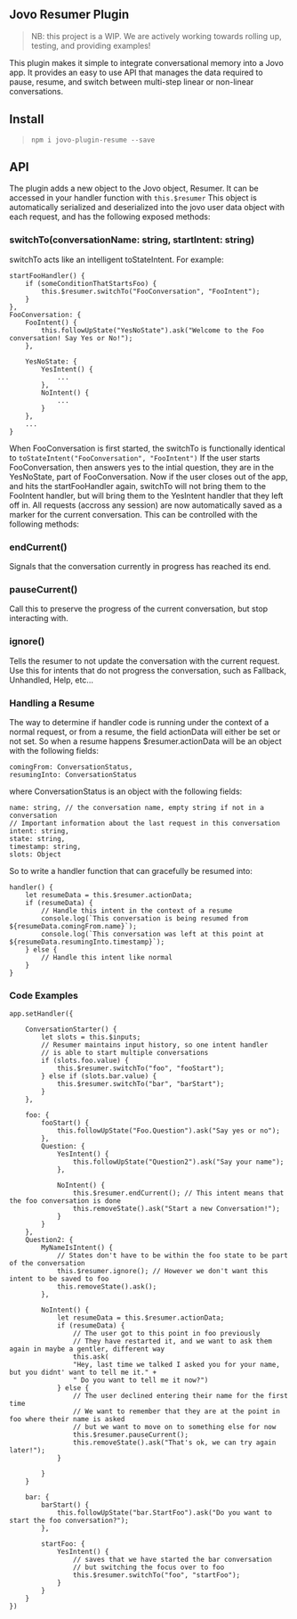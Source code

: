 ## Jovo Resumer Plugin

>NB: this project is a WIP. We are actively working towards rolling up, testing, and providing examples!

This plugin makes it simple to integrate conversational memory into a Jovo app. It provides an easy to use API
that manages the data required to pause, resume, and switch between multi-step linear or non-linear conversations.


## Install

>`npm i jovo-plugin-resume --save`

## API

The plugin adds a new object to the Jovo object, Resumer.
It can be accessed in your handler function with
`this.$resumer`
This object is automatically serialized and deserialized into the jovo user data object with each request, and has the following exposed methods:

### switchTo(conversationName: string, startIntent: string)

switchTo acts like an intelligent toStateIntent.
For example:

```
startFooHandler() {
    if (someConditionThatStartsFoo) {
        this.$resumer.switchTo("FooConversation", "FooIntent");
    }
},
FooConversation: {
    FooIntent() {
        this.followUpState("YesNoState").ask("Welcome to the Foo conversation! Say Yes or No!");
    },

    YesNoState: {
        YesIntent() {
            ...
        },
        NoIntent() {
            ...
        }
    },
    ...
}
```
When FooConversation is first started, the switchTo is functionally identical to
`toStateIntent("FooConversation", "FooIntent")`
If the user starts FooConversation, then answers yes to the intial question, they are in the YesNoState, part of
FooConversation. Now if the user closes out of the app, and hits the startFooHandler again, switchTo will not bring them
to the FooIntent handler, but will bring them to the YesIntent handler that they left off in. All requests
(accross any session) are now automatically saved as a marker for the current conversation.
This can be controlled with the following methods:

### endCurrent()
Signals that the conversation currently in progress has reached its end.

### pauseCurrent()
Call this to preserve the progress of the current conversation, but stop interacting with.

### ignore()
Tells the resumer to not update the conversation with the current request. Use this for intents that do not
progress the conversation, such as Fallback, Unhandled, Help, etc...


### Handling a Resume
The way to determine if handler code is running under the context of a normal request, or from a resume,
the field actionData will either be set or not set. So when a resume happens $resumer.actionData will be an object
with the following fields:

```
comingFrom: ConversationStatus,
resumingInto: ConversationStatus
```

where ConversationStatus is an object with the following fields:

```
name: string, // the conversation name, empty string if not in a conversation
// Important information about the last request in this conversation
intent: string,
state: string,
timestamp: string,
slots: Object
```

So to write a handler function that can gracefully be resumed into:
```
handler() {
    let resumeData = this.$resumer.actionData;
    if (resumeData) {
        // Handle this intent in the context of a resume
        console.log(`This conversation is being resumed from ${resumeData.comingFrom.name}`);
        console.log(`This conversation was left at this point at ${resumeData.resumingInto.timestamp}`);
    } else {
        // Handle this intent like normal
    }
}
```


### Code Examples
```
app.setHandler({

    ConversationStarter() {
        let slots = this.$inputs;
        // Resumer maintains input history, so one intent handler
        // is able to start multiple conversations
        if (slots.foo.value) {
            this.$resumer.switchTo("foo", "fooStart");
        } else if (slots.bar.value) {
            this.$resumer.switchTo("bar", "barStart");
        }
    },

    foo: {
        fooStart() {
            this.followUpState("Foo.Question").ask("Say yes or no");
        },
        Question: {
            YesIntent() {
                this.followUpState("Question2").ask("Say your name");
            },

            NoIntent() {
                this.$resumer.endCurrent(); // This intent means that the foo conversation is done
                this.removeState().ask("Start a new Conversation!");
            }
        }
    },
    Question2: {
        MyNameIsIntent() {
            // States don't have to be within the foo state to be part of the conversation
            this.$resumer.ignore(); // However we don't want this intent to be saved to foo
            this.removeState().ask();
        },

        NoIntent() {
            let resumeData = this.$resumer.actionData;
            if (resumeData) {
                // The user got to this point in foo previously
                // They have restarted it, and we want to ask them again in maybe a gentler, different way
                this.ask(
                "Hey, last time we talked I asked you for your name, but you didnt' want to tell me it." +
                " Do you want to tell me it now?")
            } else {
                // The user declined entering their name for the first time
                // We want to remember that they are at the point in foo where their name is asked
                // but we want to move on to something else for now
                this.$resumer.pauseCurrent();
                this.removeState().ask("That's ok, we can try again later!");
            }

        }
    }

    bar: {
        barStart() {
            this.followUpState("bar.StartFoo").ask("Do you want to start the foo conversation?");
        },

        startFoo: {
            YesIntent() {
                // saves that we have started the bar conversation
                // but switching the focus over to foo
                this.$resumer.switchTo("foo", "startFoo");
            }
        }
    }
})
```
